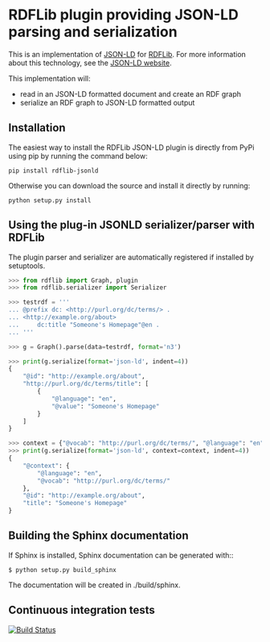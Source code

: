 RDFLib plugin providing JSON-LD parsing and serialization
=========================================================

This is an implementation of [JSON-LD](http://www.w3.org/TR/json-ld/) for [RDFLib](https://github.com/RDFLib/rdflib). For more information about this technology, see the [JSON-LD website](http://json-ld.org/).

This implementation will:

* read in an JSON-LD formatted document and create an RDF graph
* serialize an RDF graph to JSON-LD formatted output


Installation
------------

The easiest way to install the RDFLib JSON-LD plugin is directly from PyPi using pip by running the command below:

    pip install rdflib-jsonld

Otherwise you can download the source and install it directly by running:

    python setup.py install


Using the plug-in JSONLD serializer/parser with RDFLib
------------------------------------------------------

The plugin parser and serializer are automatically registered if installed by
setuptools.
    
```python
>>> from rdflib import Graph, plugin
>>> from rdflib.serializer import Serializer

>>> testrdf = '''
... @prefix dc: <http://purl.org/dc/terms/> .
... <http://example.org/about>
...     dc:title "Someone's Homepage"@en .
... '''

>>> g = Graph().parse(data=testrdf, format='n3')

>>> print(g.serialize(format='json-ld', indent=4))
{
    "@id": "http://example.org/about",
    "http://purl.org/dc/terms/title": [
        {
            "@language": "en",
            "@value": "Someone's Homepage"
        }
    ]
}

>>> context = {"@vocab": "http://purl.org/dc/terms/", "@language": "en"}
>>> print(g.serialize(format='json-ld', context=context, indent=4))
{
    "@context": {
        "@language": "en",
        "@vocab": "http://purl.org/dc/terms/"
    },
    "@id": "http://example.org/about",
    "title": "Someone's Homepage"
}
```


Building the Sphinx documentation
---------------------------------

If Sphinx is installed, Sphinx documentation can be generated with::

    $ python setup.py build_sphinx

The documentation will be created in ./build/sphinx.


Continuous integration tests
----------------------------

[![Build Status](https://travis-ci.org/RDFLib/rdflib-jsonld.png?branch=master)](https://travis-ci.org/RDFLib/rdflib-jsonld)
